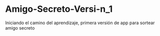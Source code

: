 # Amigo-Secreto-Versi-n_1
Iniciando el camino del aprendizaje, primera versión de app para sortear amigo secreto
